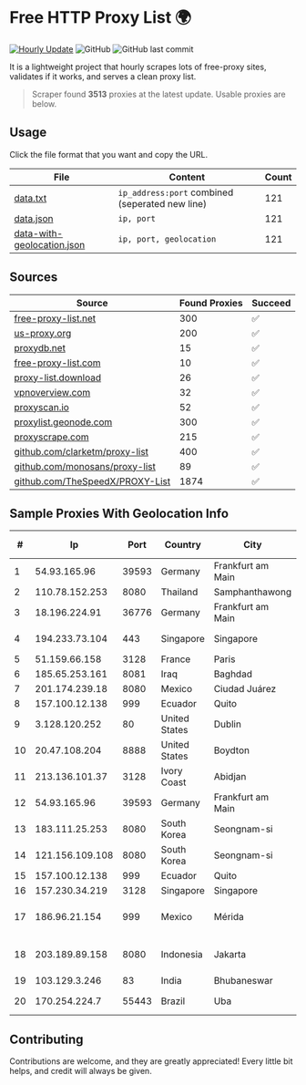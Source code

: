 
# Free HTTP Proxy List 🌍

[![Hourly Update](https://github.com/mertguvencli/http-proxy-list/actions/workflows/main.yml/badge.svg?branch=main)](https://github.com/mertguvencli/http-proxy-list/actions/workflows/main.yml)
![GitHub](https://img.shields.io/github/license/mertguvencli/http-proxy-list)
![GitHub last commit](https://img.shields.io/github/last-commit/mertguvencli/http-proxy-list)

It is a lightweight project that hourly scrapes lots of free-proxy sites, validates if it works, and serves a clean proxy list.


> Scraper found **3513** proxies at the latest update. Usable proxies are below.

## Usage

Click the file format that you want and copy the URL.


|File|Content|Count|
|----|-------|-----|
|[data.txt](https://raw.githubusercontent.com/mertguvencli/http-proxy-list/main/proxy-list/data.txt)|`ip_address:port` combined (seperated new line)|121|
|[data.json](https://raw.githubusercontent.com/mertguvencli/http-proxy-list/main/proxy-list/data.json)|`ip, port`|121|
|[data-with-geolocation.json](https://raw.githubusercontent.com/mertguvencli/http-proxy-list/main/proxy-list/data-with-geolocation.json)|`ip, port, geolocation`|121|

## Sources

|Source|Found Proxies|Succeed|
|------|-------------|-------|
|[free-proxy-list.net](https://free-proxy-list.net)|300|✅|
|[us-proxy.org](https://www.us-proxy.org)|200|✅|
|[proxydb.net](http://proxydb.net)|15|✅|
|[free-proxy-list.com](https://free-proxy-list.com/?page=&port=&type%5B%5D=http&type%5B%5D=https&up_time=0&search=Search)|10|✅|
|[proxy-list.download](https://www.proxy-list.download/HTTP)|26|✅|
|[vpnoverview.com](https://vpnoverview.com/privacy/anonymous-browsing/free-proxy-servers)|32|✅|
|[proxyscan.io](https://www.proxyscan.io)|52|✅|
|[proxylist.geonode.com](https://proxylist.geonode.com/api/proxy-list?limit=300&page=1&sort_by=lastChecked&sort_type=desc&protocols=http,https)|300|✅|
|[proxyscrape.com](https://api.proxyscrape.com/v2/?request=displayproxies&protocol=http&timeout=10000&country=all&ssl=all&anonymity=all)|215|✅|
|[github.com/clarketm/proxy-list](https://raw.githubusercontent.com/clarketm/proxy-list/master/proxy-list-raw.txt)|400|✅|
|[github.com/monosans/proxy-list](https://raw.githubusercontent.com/monosans/proxy-list/main/proxies/http.txt)|89|✅|
|[github.com/TheSpeedX/PROXY-List](https://raw.githubusercontent.com/TheSpeedX/PROXY-List/master/http.txt)|1874|✅|


## Sample Proxies With Geolocation Info

|#|Ip|Port|Country|City|Internet Service Provider|
|-|--|----|-------|----|-------------------------|
|1|54.93.165.96|39593|Germany|Frankfurt am Main|Amazon Technologies Inc.|
|2|110.78.152.253|8080|Thailand|Samphanthawong|CAT-BB|
|3|18.196.224.91|36776|Germany|Frankfurt am Main|Amazon Technologies Inc.|
|4|194.233.73.104|443|Singapore|Singapore|Contabo Asia Private Limited|
|5|51.159.66.158|3128|France|Paris|SCALEWAY|
|6|185.65.253.161|8081|Iraq|Baghdad|IQ Band|
|7|201.174.239.18|8080|Mexico|Ciudad Juárez|Transtelco Inc|
|8|157.100.12.138|999|Ecuador|Quito|Telconet S.A|
|9|3.128.120.252|80|United States|Dublin|Amazon.com, Inc.|
|10|20.47.108.204|8888|United States|Boydton|Microsoft Corporation|
|11|213.136.101.37|3128|Ivory Coast|Abidjan|ORANGE COTE D'IVOIRE|
|12|54.93.165.96|39593|Germany|Frankfurt am Main|Amazon Technologies Inc.|
|13|183.111.25.253|8080|South Korea|Seongnam-si|Korea Telecom|
|14|121.156.109.108|8080|South Korea|Seongnam-si|Korea Telecom|
|15|157.100.12.138|999|Ecuador|Quito|Telconet S.A|
|16|157.230.34.219|3128|Singapore|Singapore|DigitalOcean, LLC|
|17|186.96.21.154|999|Mexico|Mérida|Total Play Telecomunicaciones SA De CV|
|18|203.189.89.158|8080|Indonesia|Jakarta|Departemen Energi dan Sumber Daya Mineral|
|19|103.129.3.246|83|India|Bhubaneswar|S S Cablenet|
|20|170.254.224.7|55443|Brazil|Uba|Ciotec Telecom Ltda ME|



## Contributing

Contributions are welcome, and they are greatly appreciated! Every
little bit helps, and credit will always be given.

